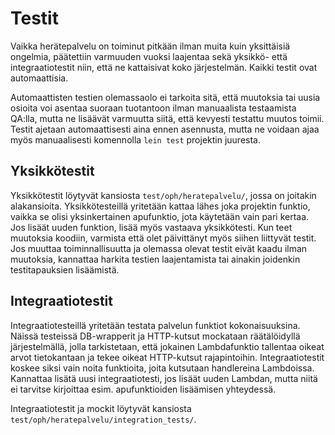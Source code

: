 # Testit

Vaikka herätepalvelu on toiminut pitkään ilman muita kuin yksittäisiä ongelmia,
päätettiin varmuuden vuoksi laajentaa sekä yksikkö- että integraatiotestit niin,
että ne kattaisivat koko järjestelmän. Kaikki testit ovat automaattisia.

Automaattisten testien olemassaolo ei tarkoita sitä, että muutoksia tai uusia 
osioita voi asentaa suoraan tuotantoon ilman manuaalista testaamista QA:lla, 
mutta ne lisäävät varmuutta siitä, että kevyesti testattu muutos toimii. 
Testit ajetaan automaattisesti aina ennen asennusta, mutta ne voidaan ajaa myös 
manuaalisesti komennolla `lein test` projektin juuresta.


## Yksikkötestit

Yksikkötestit löytyvät kansiosta `test/oph/heratepalvelu/`, jossa on joitakin
alakansioita. Yksikkötesteillä yritetään kattaa lähes joka projektin funktio,
vaikka se olisi yksinkertainen apufunktio, jota käytetään vain pari kertaa. Jos
lisäät uuden funktion, lisää myös vastaava yksikkötesti. Kun teet muutoksia 
koodiin, varmista että olet päivittänyt myös siihen liittyvät testit. Jos
muuttaa toiminnallisuutta ja olemassa olevat testit eivät kaadu ilman muutoksia,
kannattaa harkita testien laajentamista tai ainakin joidenkin testitapauksien
lisäämistä.


## Integraatiotestit

Integraatiotesteillä yritetään testata palvelun funktiot kokonaisuuksina.
Näissä testeissä DB-wrapperit ja HTTP-kutsut mockataan räätälöidyllä
järjestelmällä, jolla tarkistetaan, että jokainen Lambdafunktio tallentaa oikeat
arvot tietokantaan ja tekee oikeat HTTP-kutsut rajapintoihin. Integraatiotestit
koskee siksi vain noita funktioita, joita kutsutaan handlereina Lambdoissa.
Kannattaa lisätä uusi integraatiotesti, jos lisäät uuden Lambdan, mutta niitä ei
tarvitse kirjoittaa esim. apufunktioiden lisäämisen yhteydessä.

Integraatiotestit ja mockit löytyvät kansiosta
`test/oph/heratepalvelu/integration_tests/`.
